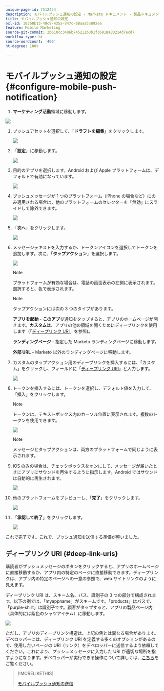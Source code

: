 ```yaml
---
unique-page-id: 7512454
description: モバイルプッシュ通知の設定 - Marketo ドキュメント - 製品ドキュメント
title: モバイルプッシュ通知の設定
exl-id: 10368b13-40c9-435a-847c-68aaa5a892ea
feature: Mobile Marketing
source-git-commit: 2b610cc3486b745212b0b1f36018a83214d7ecd7
workflow-type: ht
source-wordcount: '466'
ht-degree: 100%

---
```


# モバイルプッシュ通知の設定 {#configure-mobile-push-notification}

1. **マーケティング活動**&#x200B;領域に移動します。

![](assets/2fbf1ab6-2247-40c8-980d-be56b9d94890.png)

1. プッシュアセットを選択して、「**ドラフトを編集**」をクリックします。

   ![](assets/image2016-8-23-16-3a49-3a48.png)

1. 「**設定**」に移動します。

   ![](assets/image2016-8-23-16-3a51-3a56.png)

1. 目的のアプリを選択します。Android および Apple プラットフォームは、デフォルトで有効になっています。

   ![](assets/image2016-8-23-16-3a53-3a33.png)

1. プッシュメッセージが 1 つのプラットフォーム（iPhone の場合など）にのみ適用される場合は、他のプラットフォームのセレクターを「無効」にスライドして除外できます。

   ![](assets/image2016-8-23-16-3a41-3a48.png)

1. 「**次へ**」をクリックします。

   ![](assets/image2016-8-23-16-3a43-3a28.png)

1. メッセージテキストを入力するか、トークンアイコンを選択してトークンを追加します。次に、「**タップアクション**」を選択します。

   ![](assets/image2015-9-14-16-3a7-3a43.png)

   >[!NOTE]
   >
   >プラットフォームが有効な場合は、電話の画面表示の左側に表示されます。選択すると、色で表示されます。

   >[!NOTE]
   >
   >タップアクションには次の 3 つのタイプがあります。
   >
   >**アプリを起動** - **このアプリ**&#x200B;通知をタップすると、アプリのホームページが開きます。**カスタム**&#x200B;は、アプリの他の領域を開くためにディープリンクを使用します（「[ディープリンク URI](#Deeplink)」を参照)。
   >
   >**ランディングページ** - 指定した Marketo ランディングページに移動します。
   >
   >**外部 URL** - Marketo 以外のランディングページに移動します。

1. カスタムのタップアクション用のディープリンクを挿入するには、「カスタム」をクリックし、フィールドに「[ディープリンク URI](#Deeplink)」と入力します。

   ![](assets/image2016-7-28-16-3a19-3a13.png)

1. トークンを挿入するには、トークンを選択し、デフォルト値を入力して、「挿入」をクリックします。

   >[!NOTE]
   >
   >トークンは、テキストボックス内のカーソル位置に表示されます。複数のトークンを使用できます。

   ![](assets/image2015-8-10-14-3a48-3a52.png)

   >[!NOTE]
   >
   >メッセージとタップアクションは、両方のプラットフォームで同じように表示されます。

1. iOS のみの場合は、チェックボックスをオンにして、メッセージが届いたときにアプリにサウンドを再生するように指示します。Android ではサウンドは自動的に再生されます。

   ![](assets/ios-tap-and-notification-hand.png)

1. 他のプラットフォームをプレビューし、「**完了**」をクリックします。

   ![](assets/image2015-9-14-16-3a12-3a34.png)

1. 「**承認して終了**」をクリックします。

   ![](assets/323dda12-0543-4558-8562-563eed5fa0e0.png)

これで完了です。これで、プッシュ通知を送信する準備が整いました。

## ディープリンク URI {#deep-link-uris}

購読者がプッシュメッセージのボタンをクリックすると、アプリのホームページに直接移動するか、アプリ内の特定のページに直接移動できます。ディープリンクは、アプリ内の特定のページへの一意の参照で、web サイトリンクのように見えます。

ディープリンク URI は、スキーム名、パス、識別子の 3 つの部分で構成されます。以下の例では、「myappname」がスキームです。「products」はパスで、「purple-shirt」は識別子です。顧客がタップすると、アプリの製品ページ内（具体的には紫色のシャツアイテム）に移動します。

![](assets/image2016-7-29-12-3a49-3a1.png)

ただし、アプリのディープリンク構造は、上記の例とは異なる場合があります。デベロッパーには、ディープリンク URI を定義する多くのオプションがあるので、使用したいページの URI（リンク）をデベロッパーに送信するよう依頼してください。これにより、プッシュメッセージに入力した URI が適切な場所を指すようになります。デベロッパーが実行できる操作について詳しくは、[こちら](https://experienceleague.adobe.com/ja/docs/marketo-developer/marketo/mobile/enabling-deep-links-in-your-app)をご覧ください。

>[!MORELIKETHIS]
>
>[モバイルプッシュ通知の送信](/help/marketo/product-docs/mobile-marketing/push-notifications/send-a-mobile-push-notification.md)
